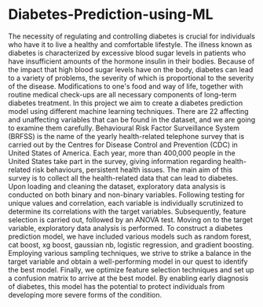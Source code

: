 # Diabetes-Prediction-using-ML

The necessity of regulating and controlling diabetes is crucial for individuals who have it to live a healthy and comfortable lifestyle. The illness known as diabetes is characterized by excessive blood sugar levels in patients who have insufficient amounts of the hormone insulin in their bodies. Because of the impact that high blood sugar levels have on the body, diabetes can lead to a variety of problems, the severity of which is proportional to the severity of the disease. Modifications to one's food and way of life, together with routine medical check-ups are all necessary components of long-term diabetes treatment. In this project we aim to create a diabetes prediction model using different machine learning techniques. There are 22 affecting and unaffecting variables that can be found in the dataset, and we are going to examine them carefully. 
Behavioural Risk Factor Surveillance System (BRFSS) is the name of the yearly health-related telephone survey that is carried out by the Centres for Disease Control and Prevention (CDC) in United States of America. Each year, more than 400,000 people in the United States take part in the survey, giving information regarding health-related risk behaviours, persistent health issues. The main aim of this survey is to collect all the health-related data that can lead to diabetes.
Upon loading and cleaning the dataset, exploratory data analysis is conducted on both binary and non-binary variables. Following testing for unique values and correlation, each variable is individually scrutinized to determine its correlations with the target variables. Subsequently, feature selection is carried out, followed by an ANOVA test. Moving on to the target variable, exploratory data analysis is performed. To construct a diabetes prediction model, we have included various models such as random forest, cat boost, xg boost, gaussian nb, logistic regression, and gradient boosting. Employing various sampling techniques, we strive to strike a balance in the target variable and obtain a well-performing model in our quest to identify the best model. Finally, we optimize feature selection techniques and set up a confusion matrix to arrive at the best model. By enabling early diagnosis of diabetes, this model has the potential to protect individuals from developing more severe forms of the condition.
